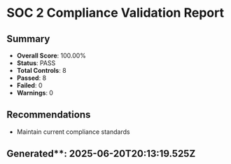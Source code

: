 # SOC 2 Compliance Validation Report

## Summary
- **Overall Score**: 100.00%
- **Status**: PASS
- **Total Controls**: 8
- **Passed**: 8
- **Failed**: 0
- **Warnings**: 0

## Recommendations
- Maintain current compliance standards

## Generated**: 2025-06-20T20:13:19.525Z